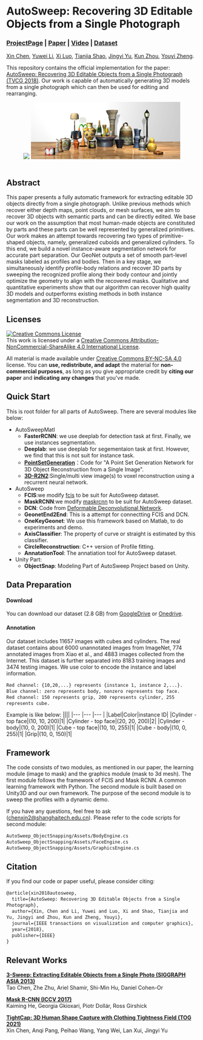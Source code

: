 # AutoSweep: Recovering 3D Editable Objects from a Single Photograph
### [ProjectPage](https://chenxin.tech/AutoSweep.html) | [Paper](https://arxiv.org/abs/2005.13312) | [Video](xxxx) |  [Dataset](https://drive.google.com/file/d/1O62Tp-2pPncuKD8oKbkP_WZJcbj-f_ik/view?usp=sharing)
[Xin Chen](https://chenxin.tech/), [Yuwei Li](http://liyuwei.cc/), [Xi Luo](http://luoxi.tech/), [Tianjia Shao](http://tianjiashao.com/), [Jingyi Yu](http://vic.shanghaitech.edu.cn/vrvc/en/people/jingyi-yu/), [Kun Zhou](http://kunzhou.net/), [Youyi Zheng](http://youyizheng.net/).</br>


This repository contains the official implementation for the paper: [AutoSweep: Recovering 3D Editable Objects from a Single Photograph (TVCG 2018)](https://arxiv.org/abs/2005.13312). Our work
is capable of automatically generating 3D models from a single photograph which can then be used for editing and rearranging.<br>
<center class="half">
    <img src="./image/video.gif" width="250"/>    <img src="./image/AutoSweep_tesar.jpg" width="394"/>
</center>
<br>

## Abstract
This paper presents a fully automatic framework for extracting editable 3D objects directly from a single photograph. Unlike previous methods which recover either depth maps, point clouds, or mesh surfaces, we aim to recover 3D objects with semantic parts and can be directly edited. We base our work on the assumption that most human-made objects are constituted by parts and these parts can be well represented by generalized primitives. Our work makes an attempt towards recovering two types of primitive-shaped objects, namely, generalized cuboids and generalized cylinders. To this end, we build a novel instance-aware segmentation network for accurate part separation. Our GeoNet outputs a set of smooth part-level masks labeled as profiles and bodies. Then in a key stage, we simultaneously identify profile-body relations and recover 3D parts by sweeping the recognized profile along their body contour and jointly optimize the geometry to align with the recovered masks. Qualitative and quantitative experiments show that our algorithm can recover high quality 3D models and outperforms existing methods in both instance segmentation and 3D reconstruction.

## Licenses
<a rel="license" href="http://creativecommons.org/licenses/by-nc-sa/4.0/"><img alt="Creative Commons License" style="border-width:0" src="https://i.creativecommons.org/l/by-nc-sa/4.0/80x15.png" /></a><br />This work is licensed under a <a rel="license" href="http://creativecommons.org/licenses/by-nc-sa/4.0/">Creative Commons Attribution-NonCommercial-ShareAlike 4.0 International License</a>.

All material is made available under [Creative Commons BY-NC-SA 4.0](https://creativecommons.org/licenses/by-nc-sa/4.0/legalcode) license. You can **use, redistribute, and adapt** the material for **non-commercial purposes**, as long as you give appropriate credit by **citing our paper** and **indicating any changes** that you've made.

## Quick Start
This is root folder for all parts of AutoSweep. There are several modules like below:

- AutoSweepMatl
	- **FasterRCNN**: we use deeplab for detection task at first. Finally, we use instances segmentation.  
	- **Deeplab**: we use deeplab for segementaion task at first. However, we find that this is not suit for instance task.
	- **[PointSetGeneration](https://github.com/fanhqme/PointSetGeneration)**：Code for "A Point Set Generation Network for 3D Object Reconstruction from a Single Image".
	- **[3D-R2N2](https://github.com/chrischoy/3D-R2N2)**:Single/multi view image(s) to voxel reconstruction using a recurrent neural network.
- AutoSweep
	- **FCIS**:we modify [fcis](https://github.com/msracver/FCIS) to be suit for AutoSweep dataset.
	- **MaskRCNN**:we modify [maskrcnn](https://github.com/TuSimple/mx-maskrcnn) to be suit for AutoSweep dataset.
	- **DCN**: Code from [Deformable Deconvolutional Network](https://github.com/msracver/Deformable-ConvNets).
	- **GeonetEnd2End**: This is a attempt for connectting FCIS and DCN.
	- **OneKeyGeonet**: We use this framework based on Matlab, to do experiments and demo.   
	- **AxisClassifier**: The property of curve or straight is estimated by this classifier.
	- **CircleReconstruction**: C++ version of Profile fitting.
	- **AnnatationTool**: The annatiation tool for AutoSweep dataset.
- Unity Part:
	- **ObjectSnap**: Modeling Part of AutoSweep Project based on Unity.

## Data Preparation
#### Download
You can download our dataset (2.8 GB) from [GoogleDrive](https://drive.google.com/file/d/1O62Tp-2pPncuKD8oKbkP_WZJcbj-f_ik/view?usp=sharing) or [Onedrive](https://1drv.ms/u/s!AsWCggO4PIEBnJ03gUFbEytQErI8Nw?e=f9Iwkl).

#### Annotation
Our dataset includes 11657 images with cubes and cylinders. The real dataset contains about 6000 unannotated images from ImageNet, 774 annotated images from Xiao et al., and 4883 images collected from the Internet. This dataset is further separated into 8183 training images and 3474 testing images. We use color to encode the instance and label information.
```
Red channel: {10,20,...} represents {instance 1, instance 2,...}.
Blue channel: zero represents body, nonzero represents top face.
Red channel: 150 represents grip, 200 represents cylinder, 255 represents cube.
```
Example is like below:
||||
|--- |--- |--- |
|Label|Color|instance ID|
|Cylinder - top face|(10, 10, 200)|1|
|Cylinder - top face|(20, 20, 200)|2|
|Cylinder - body|(10, 0, 200)|1|
|Cube - top face|(10, 10, 255)|1|
|Cube - body|(10, 0, 255)|1|
|Grip|(10, 0, 150)|1|

## Framework
The code consists of two modules, as mentioned in our paper, the learning module (image to mask) and the graphics module (mask to 3d mesh). The first module follows the framework of FCIS and Mask RCNN. A common learning framework with Python. The second module is built based on Unity3D and our own framework. The purpose of the second module is to sweep the profiles with a dynamic demo.

If you have any questions, feel free to ask (chenxin2@shanghaitech.edu.cn). Please refer to the code scripts for second module: 
```
AutoSweep_ObjectSnapping/Assets/BodyEngine.cs
AutoSweep_ObjectSnapping/Assets/FaceEngine.cs
AutoSweep_ObjectSnapping/Assets/GraphicsEngine.cs
```

## Citation
If you find our code or paper useful, please consider citing:
```
@article{xin2018autosweep,
  title={AutoSweep: Recovering 3D Editable Objects from a Single Photograph},
  author={Xin, Chen and Li, Yuwei and Luo, Xi and Shao, Tianjia and Yu, Jingyi and Zhou, Kun and Zheng, Youyi},
  journal={IEEE transactions on visualization and computer graphics},
  year={2018},
  publisher={IEEE}
}
```

## Relevant Works
[**3-Sweep: Extracting Editable Objects from a Single Photo (SIGGRAPH ASIA 2013)**](https://cg.cs.tsinghua.edu.cn/3sweep/)<br>
Tao Chen, Zhe Zhu, Ariel Shamir, Shi-Min Hu, Daniel Cohen-Or

[**Mask R-CNN (ICCV 2017)**](https://arxiv.org/abs/1703.06870)<br>
Kaiming He, Georgia Gkioxari, Piotr Dollár, Ross Girshick

[**TightCap: 3D Human Shape Capture with Clothing Tightness Field (TOG 2021)**](https://arxiv.org/abs/1904.02601)<br>
Xin Chen, Anqi Pang, Peihao Wang, Yang Wei, Lan Xui, Jingyi Yu
